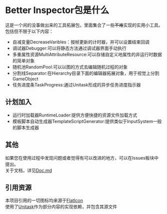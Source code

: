 # Better Inspector包是什么
这是一个闲的没事做出来的工具拓展包，里面集合了一些~~不难~~实现的实用小工具。</br>
包括但不限于以下内容：</br>
<ul>
<li>自减变量DecreaseVaribles：按帧更新的计时器，并可以设置结束回调</li>
<li>调试器Debugger:可以将静态方法通过调试器界面手动执行</li>
<li>多重属性资源MultiAttributeResource:可以存储自定义地属性的非运行时数据的简单对象</li>
<li>随机池RandomPool:可以以图的方式去编辑随机过程的对象</li>
<li>分割线Separator:在Hierarchy目录下面的编辑器拓展对象，用于视觉上分割GameObject</li>
<li>任务进度条TaskProgress:通过Unitask形成的异步任务进度指示器</li>
</ul>

## 计划加入
<ul>
<li>运行时加载器RuntimeLoader:提供方便快捷的资源文件加载方式</li>
<li>模板脚本自动生成器TemplateScriptGenerator:提供类似于InputSystem一般的脚本生成器</li>
</ul>

## 其他
如果您在使用过程中发现问题或者觉得有可以改进的地方，可以在Issues板块中提出。</br>
关于文档，详见[Doc.md](https://github.com/ZundaDD/BetterInspector/blob/main/Doc.md)</br>

## 引用资源
本项目引用的一切图标均来源于[FlatIcon](https://www.flaticon.com/ "免费图标素材网站")</br>
使用了[Unitask](https://github.com/Cysharp/UniTask "github仓库")作为部分内容的实现依赖，并包含其源文件</br>